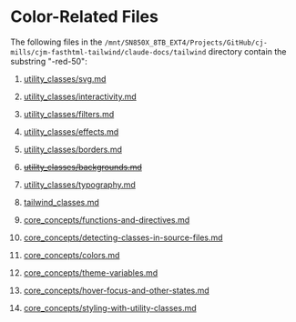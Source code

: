 # Color-Related Files

The following files in the `/mnt/SN850X_8TB_EXT4/Projects/GitHub/cj-mills/cjm-fasthtml-tailwind/claude-docs/tailwind` directory contain the substring "-red-50":

1. [utility_classes/svg.md](utility_classes/svg.md)
2. [utility_classes/interactivity.md](utility_classes/interactivity.md)
3. [utility_classes/filters.md](utility_classes/filters.md)
4. [utility_classes/effects.md](utility_classes/effects.md)
5. [utility_classes/borders.md](utility_classes/borders.md)
6. ~~[utility_classes/backgrounds.md](utility_classes/backgrounds.md)~~
7. [utility_classes/typography.md](utility_classes/typography.md)







1. [tailwind_classes.md](tailwind_classes.md)



1. [core_concepts/functions-and-directives.md](core_concepts/functions-and-directives.md)
2. [core_concepts/detecting-classes-in-source-files.md](core_concepts/detecting-classes-in-source-files.md)
3. [core_concepts/colors.md](core_concepts/colors.md)
4. [core_concepts/theme-variables.md](core_concepts/theme-variables.md)
5. [core_concepts/hover-focus-and-other-states.md](core_concepts/hover-focus-and-other-states.md)
6. [core_concepts/styling-with-utility-classes.md](core_concepts/styling-with-utility-classes.md)